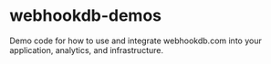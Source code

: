 # webhookdb-demos
Demo code for how to use and integrate webhookdb.com into your application, analytics, and infrastructure.
